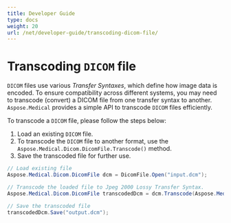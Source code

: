 ```yaml
---
title: Developer Guide
type: docs
weight: 20
url: /net/developer-guide/transcoding-dicom-file/
---
```



# Transcoding `DICOM` file

`DICOM` files use various *Transfer Syntaxes*, which define how image data is encoded. To ensure compatibility across different systems, you may need to transcode (convert) a DICOM file from one transfer syntax to another.
`Aspose.Medical` provides a simple API to transcode `DICOM` files efficiently.

To transcode a `DICOM` file, please follow the steps below:
1. Load an existing `DICOM` file.
2. To transcode the `DICOM` file to another format, use the `Aspose.Medical.Dicom.DicomFile.Transcode()` method.
3. Save the transcoded file for further use.

```csharp
// Load existing file
Aspose.Medical.Dicom.DicomFile dcm = DicomFile.Open("input.dcm");

// Transcode the loaded file to Jpeg 2000 Lossy Transfer Syntax.
Aspose.Medical.Dicom.DicomFile transcodedDcm = dcm.Transcode(Aspose.Medical.Dicom.TransferSyntax.Jpeg2000Lossy);

// Save the transcoded file
transcodedDcm.Save("output.dcm");
```

